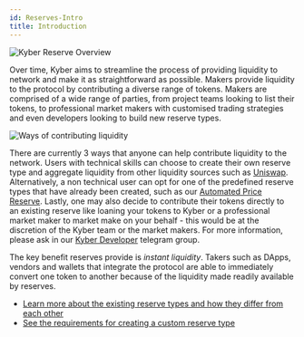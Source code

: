 ```yaml
---
id: Reserves-Intro
title: Introduction
---
```

[//]: # (tagline)
![Kyber Reserve Overview](/uploads/kyberreserveoverview.png "Kyber Reserve Overview")

Over time, Kyber aims to streamline the process of providing liquidity to network and make it as straightforward as possible. Makers provide liquidity to the protocol by contributing a diverse range of tokens. Makers are comprised of a wide range of parties, from project teams looking to list their tokens, to professional market makers with customised trading strategies and even developers looking to build new reserve types.

![Ways of contributing liquidity](/uploads/contributingliquidity.png "Ways of contributing liquidity")

There are currently 3 ways that anyone can help contribute liquidity to the network. Users with technical skills can choose to create their own reserve type and aggregate liquidity from other liquidity sources such as [Uniswap](https://twitter.com/UniswapExchange/status/1092821767134035968). Alternatively, a non technical user can opt for one of the predefined reserve types that have already been created, such as our [Automated Price Reserve](reserves-automatedpricereserve.md). Lastly, one may also decide to contribute their tokens directly to an existing reserve like loaning your tokens to Kyber or a professional market maker to market make on your behalf - this would be at the discretion of the Kyber team or the market makers. For more information, please ask in our [Kyber Developer](https://t.me/KyberDeveloper) telegram group.

The key benefit reserves provide is *instant liquidity*. Takers such as DApps, vendors and wallets that integrate the protocol are able to immediately convert one token to another because of the liquidity made readily available by reserves.

- [Learn more about the existing reserve types and how they differ from each other](reserves-types.md)
- [See the requirements for creating a custom reserve type](reserves-requirements.md)

